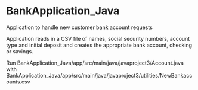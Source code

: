 # BankApplication_Java
Application to handle new customer bank account requests

Application reads in a CSV file of names, social security numbers, account type and initial deposit and creates the appropriate bank account, checking or savings.

Run BankApplication_Java/app/src/main/java/javaproject3/Account.java with BankApplication_Java/app/src/main/java/javaproject3/utilities/NewBankaccounts.csv

